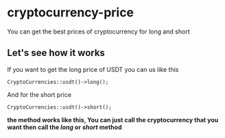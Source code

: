 # cryptocurrency-price
You can get the best prices of cryptocurrency for long and short

## Let's see how it works

If you want to get the long price of USDT you can us like this

```
CryptoCurrencies::usdt()->long();

```
And for the short price

```
CryptoCurrencies::usdt()->short();

```

**the method works like this, You can just call the cryptocurrency that you want then call the _long_ or _short_ method**